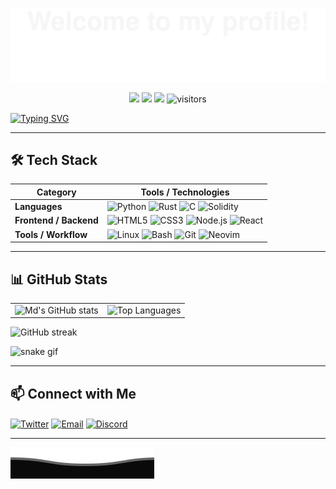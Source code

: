 ![](assets/Bottom_up.svg)

<!-- Badges -->
<p align="center">
  <a href="https://github.com/istekhar8966"><img src="https://img.shields.io/badge/status-active-brightgreen.svg"></a>
  <a href="https://github.com/istekhar8966"><img src="https://img.shields.io/github/stars/istekhar8966?logo=github"></a>
  <a href="https://github.com/istekhar8966?tab=followers"><img src="https://img.shields.io/github/followers/istekhar8966?logo=github&color=blue"></a>
  <img src="https://visitor-badge.laobi.icu/badge?page_id=istekhar8966" alt="visitors"/>
</p>

<!-- Typing intro -->
[![Typing SVG](https://readme-typing-svg.herokuapp.com?color=%2336BCF7&center=true&vCenter=true&width=600&lines=Hi+there+👋,+I+am+Md+Istekhar;Web3+%26+Open+Source+Enthusiast;Learning+JavaScript+%26+TypeScript;Exploring+Rust,+Solidity,+and+Python)](https://git.io/typing-svg)

---

## 🛠️ Tech Stack

| **Category**            | **Tools / Technologies** |
|--------------------------|---------------------------|
| **Languages**            | ![Python](https://img.shields.io/badge/-Python-3776AB?style=flat&logo=Python&logoColor=white) ![Rust](https://img.shields.io/badge/-Rust-000000?style=flat&logo=Rust) ![C](https://img.shields.io/badge/-C-A8B9CC?style=flat&logo=C) ![Solidity](https://img.shields.io/badge/-Solidity-363636?style=flat&logo=solidity) 
| **Frontend / Backend**   | ![HTML5](https://img.shields.io/badge/-HTML5-E34F26?style=flat&logo=HTML5&logoColor=fff) ![CSS3](https://img.shields.io/badge/-CSS3-1572B6?style=flat&logo=CSS3&logoColor=fff) ![Node.js](https://img.shields.io/badge/-Node.js-339933?style=flat&logo=node.js&logoColor=fff) ![React](https://img.shields.io/badge/-React-61DAFB?style=flat&logo=React&logoColor=000) |
| **Tools / Workflow**     | ![Linux](https://img.shields.io/badge/-Linux-FCC624?style=flat&logo=linux&logoColor=000) ![Bash](https://img.shields.io/badge/-Bash-4EAA25?style=flat&logo=gnubash&logoColor=fff) ![Git](https://img.shields.io/badge/-Git-F05032?style=flat&logo=git&logoColor=fff) ![Neovim](https://img.shields.io/badge/-Neovim-57A143?style=flat&logo=neovim&logoColor=fff) 

---

## 📊 GitHub Stats

|                                                                 |                                                                 |
|-----------------------------------------------------------------|-----------------------------------------------------------------|
| ![Md's GitHub stats](https://github-readme-stats.vercel.app/api?username=istekhar8966&show_icons=true&theme=radical&include_all_commits=true) | ![Top Languages](https://github-readme-stats.vercel.app/api/top-langs/?username=istekhar8966&theme=radical&layout=compact) |

<img src="https://github-readme-streak-stats.herokuapp.com/?user=istekhar8966&theme=radical" alt="GitHub streak"/>

<!-- Snake contribution graph -->
![snake gif](https://github.com/istekhar8966/istekhar8966/blob/output/github-contribution-grid-snake.svg)

---

## 📫 Connect with Me

<p align="left">
  <a href="https://twitter.com/mdweb3x" target="_blank"><img align="center" src="https://raw.githubusercontent.com/BEPb/BEPb/master/assets/twitter.svg" alt="Twitter" height="30" width="30"/></a>
  <a href="mailto:istekhar8966@gmail.com" target="_blank"><img align="center" src="https://raw.githubusercontent.com/BEPb/BEPb/master/assets/gmail.svg" alt="Email" height="30" width="30"/></a>
  <a href="https://discord.com/users/jiot425" target="_blank"><img align="center" src="https://raw.githubusercontent.com/BEPb/BEPb/master/assets/discord.svg" alt="Discord" height="30" width="30"/></a>
</p>

---

![](assets/Bottom_down.svg)
